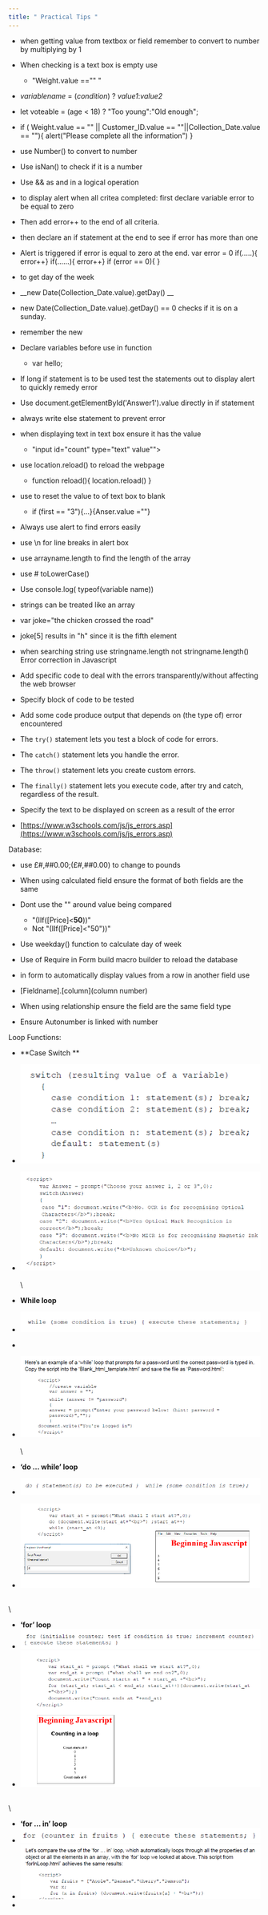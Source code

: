 ```yaml
---
title: " Practical Tips "
---
```

- when getting value from textbox or field remember to convert to number by multiplying by 1
- When checking is a text box is empty use
	-  "Weight.value =="" "

- _variablename_ = (_condition_) ? _value1_:_value2_
- let voteable = (age < 18) ? "Too young":"Old enough";

- if ( Weight.value == "" || Customer_ID.value == ""||Collection_Date.value == ""){
	alert("Please complete all the information")
}
- use Number() to convert to number
- Use isNan() to check if it is a number 
- Use && as and in a logical operation
- to display alert when all critea completed: first declare variable error to be equal to zero
- Then add error++ to the end of all criteria. 
- then declare an if statement at the end to see if error has more than one 
- Alert is triggered if error is equal to zero at the end.
 var error = 0
if(.....){
error++}
if(......){
error++}
if (error == 0){
}


- to get day of the week 
- __new Date(Collection_Date.value).getDay() __
- new Date(Collection_Date.value).getDay() == 0 checks if it is on a sunday. 
- remember the new
- Declare variables before use in function
	- var hello;
- If long if statement is to be used test the statements out to display alert to quickly remedy error
- Use document.getElementById('Answer1').value directly in if statement 
- always write else statement to prevent error
- when displaying text in text box ensure it has the value
	- "input id="count" type="text" value"">
- use location.reload() to reload the webpage
	- function reload(){
	location.reload()
	}
- use to reset the value to of text box to blank
	- if (first == "3"){...}{Anser.value =""}
- Always use alert to find errors easily

- use \n for line breaks in alert box
- use arrayname.length to find the length of the array
- use # toLowerCase() 
- Use console.log( typeof(variable name))
- strings can be treated like an array
- var joke="the chicken crossed the road"
- joke[5] results in "h" since it is the fifth element
- when searching string use stringname.length not stringname.length()
Error correction in Javascript

-   Add specific code to deal with the errors transparently/without affecting the web browser
    
-   Specify block of code to be tested
    
-   Add some code produce output that depends on (the type of) error encountered
    
-   The `try()` statement lets you test a block of code for errors.
    
-   The `catch()` statement lets you handle the error.
    
-   The `throw()` statement lets you create custom errors.
    
-   The `finally()` statement lets you execute code, after try and catch, regardless of the result.
    
-   Specify the text to be displayed on screen as a result of the error
    
-   [https://www.w3schools.com/js/js_errors.asp](https://www.w3schools.com/js/js_errors.asp)

Database:
- use £#,##0.00;(£#,##0.00) to change to pounds
- When using calculated field ensure the format of both fields are the same
- Dont use the "" around value being compared 
	- "(IIf([Price]<**50**))"
	- Not "(IIf([Price]<"50"))"

- Use weekday() function to calculate day of week
- Use of Require in Form build macro builder to reload the database
- in form to automatically display values from a row in another field use 
- [Fieldname].[column](column number)
- When using relationship ensure the field are the same field type
- Ensure Autonumber is linked with number


Loop Functions:

- **Case Switch **
- ![image1](/Images/a1.png)
- ![image2](/Images/a2.png)
\
\
\

- **While loop** 
- ![image3](/Images/a3.png)
- 
- ![image4](/Images/a4.png)
\
\
\

- **‘do … while’ loop**
- ![image6](/Images/a6.png)
- ![image5](/Images/a5.png)

\
\

- **‘for’ loop**
- ![image7](/Images/a7.png)
- ![image8](/Images/a8.png)

\
\

- **‘for … in’ loop**
- ![image9](/Images/a9.png)
- ![image10](/Images/a10.png)
- 